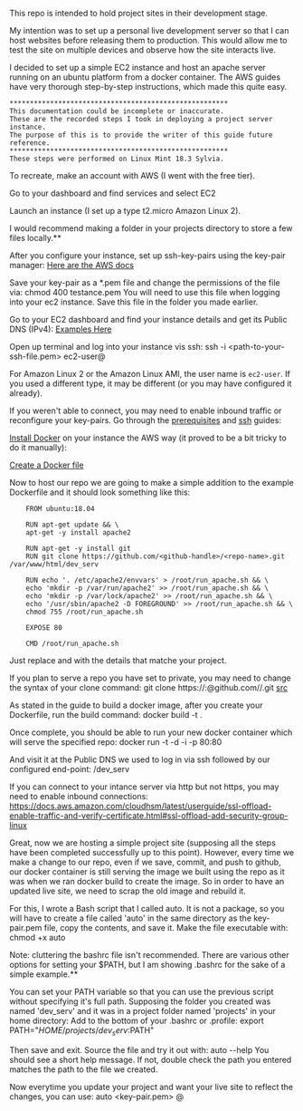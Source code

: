 This repo is intended to hold project sites in their development stage. 


My intention was to set up a personal live development server so that I can host websites before releasing them to production. This would allow me to test the site on multiple devices and observe how the site interacts live.


I decided to set up a simple EC2 instance and host an apache server running on an ubuntu platform from a docker container.
The AWS guides have very thorough step-by-step instructions, which made this quite easy.

    ******************************************************
    This documentation could be incomplete or inaccurate. 
    These are the recorded steps I took in deploying a project server instance. 
    The purpose of this is to provide the writer of this guide future reference.
    ******************************************************
    These steps were performed on Linux Mint 18.3 Sylvia.


To recreate, make an account with AWS (I went with the free tier).


Go to your dashboard and find services and select EC2

Launch an instance (I set up a type t2.micro Amazon Linux 2).

I would recommend making a folder in your projects directory to store a few files locally.**


After you configure your instance, set up ssh-key-pairs using the key-pair manager:   <a href="https://docs.aws.amazon.com/AWSEC2/latest/UserGuide/ec2-key-pairs.html#having-ec2-create-your-key-pair">Here are the AWS docs</a>
  

  Save your key-pair as a *.pem file and change the permissions of the file via:
    chmod 400  testance.pem
  You will need to use this file when logging into your ec2 instance.
  Save this file in the folder you made earlier.


Go to your EC2 dashboard and find your instance details and get its Public DNS (IPv4):    <a href="https://docs.aws.amazon.com/vpc/latest/userguide/vpc-dns.html#vpc-dns-viewing">Examples Here</a>
  


Open up terminal and log into your instance vis ssh:
  ssh -i <path-to-your-ssh-file.pem> ec2-user@<public-dns>


For Amazon Linux 2 or the Amazon Linux AMI, the user name is `ec2-user`. If you used a different type, it may be different (or you may have configured it already).


If you weren't able to connect, you may need to enable inbound traffic or reconfigure your key-pairs. Go through the <a href="https://docs.aws.amazon.com/AWSEC2/latest/UserGuide/connection-prereqs.html#connection-prereqs-get-info-about-instance">prerequisites</a> and <a href="https://docs.aws.amazon.com/AWSEC2/latest/UserGuide/AccessingInstancesLinux.html#AccessingInstancesLinuxSSHClient">ssh</a> guides:
    


<a href="https://docs.aws.amazon.com/AmazonECS/latest/developerguide/docker-basics.html#install_docker">Install Docker</a> on your instance the AWS way (it proved to be a bit tricky to do it manually):
  


<a href="https://docs.aws.amazon.com/AmazonECS/latest/developerguide/docker-basics.html#docker-basics-create-image">Create a Docker file</a>
  

Now to host our repo we are going to make a simple addition to the example Dockerfile and it should look something like this:


        FROM ubuntu:18.04

        RUN apt-get update && \
        apt-get -y install apache2

        RUN apt-get -y install git
        RUN git clone https://github.com/<github-handle>/<repo-name>.git /var/www/html/dev_serv 

        RUN echo '. /etc/apache2/envvars' > /root/run_apache.sh && \
        echo 'mkdir -p /var/run/apache2' >> /root/run_apache.sh && \
        echo 'mkdir -p /var/lock/apache2' >> /root/run_apache.sh && \
        echo '/usr/sbin/apache2 -D FOREGROUND' >> /root/run_apache.sh && \
        chmod 755 /root/run_apache.sh

        EXPOSE 80

        CMD /root/run_apache.sh

Just replace <github-handle> and  <repo-name> with the details that matche your project.

If you plan to serve a repo you have set to private, you may need to change the syntax of your clone command:
  git clone https://<handle>:<github-password>@github.com/<handle>/<repo-name>.git
    <a href="https://github.community/t5/How-to-use-Git-and-GitHub/Clone-private-repo/td-p/12616">src</a>    


As stated in the guide to build a docker image, after you create your Dockerfile, run the build command:
      docker build -t <image-name> .


Once complete, you should be able to run your new docker container which will serve the specified repo:
  docker run -t -d -i -p 80:80 <image-name>


And visit it at the Public DNS we used to log in via ssh followed by our configured end-point:
  <public-dns>/dev_serv


If you can connect to your intance server via http but not https, you may need to enable inbound connections:
  https://docs.aws.amazon.com/cloudhsm/latest/userguide/ssl-offload-enable-traffic-and-verify-certificate.html#ssl-offload-add-security-group-linux



Great, now we are hosting a simple project site (supposing all the steps have been completed successfully up to this point). However, every time we make a change to our repo, even if we save, commit, and push to github, our docker container is still serving the image we built using the repo as it was when we ran docker build to create the image. So in order to have an updated live site, we need to scrap the old image and rebuild it.

For this, I wrote a Bash script that I called auto. It is not a package, so you will have to create a file called 'auto' in the same directory as the key-pair.pem file, copy the contents, and save it. 
Make the file executable with:
  chmod +x auto

Note: cluttering the bashrc file isn't recommended. There are various other options for setting your $PATH, but I am showing .bashrc for the sake of a simple example.**

You can set your PATH variable so that you can use the previous script without specifying it's full path.
  Supposing the folder you created was named 'dev_serv' and it was in a project folder named 'projects' in your home directory:
  Add to the bottom of your .bashrc or .profile:
    export PATH="$HOME/projects/dev_serv:$PATH"

  Then save and exit.
  Source the file and try it out with:
    auto --help
  You should see a short help message. If not, double check the path you entered matches the path to the file we created.


Now everytime you update your project and want your live site to reflect the changes, you can use:
  auto <key-pair.pem> <ec2-username>@<public-url>






